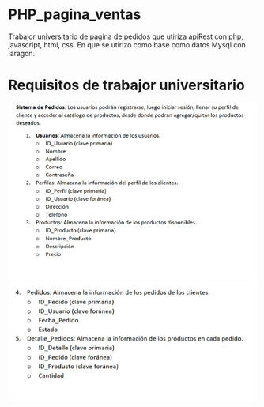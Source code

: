 # PHP_pagina_ventas
Trabajor universitario de pagina de pedidos que utiriza apiRest con php, javascript, html, css. En que se utirizo como base como datos Mysql con laragon.


# Requisitos de trabajor universitario
![App Screenshot](https://raw.githubusercontent.com/GMars7502/PHP_pagina_ventas/main/img/1.jpg)
![App Screenshot](https://raw.githubusercontent.com/GMars7502/PHP_pagina_ventas/main/img/2.jpg)
